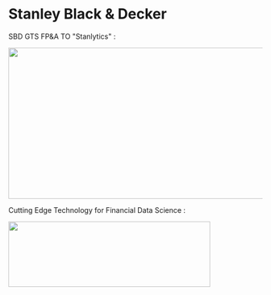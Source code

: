 
# Stanley Black & Decker 


SBD GTS FP&A TO  "Stanlytics" : 

<img src="https://www.workfront.com/sites/default/files/2020-12/logo_stanley-black-decker_white%20%281%29.png" width="600" height="300">


Cutting Edge Technology for Financial Data Science : 

<img src="https://rstudio.com/wp-content/uploads/2018/10/RStudio-Logo-White.png" width="400" height="130">

